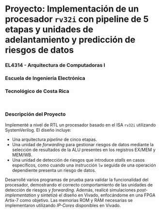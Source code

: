 # Proyecto: Implementación de un procesador `rv32i` con pipeline de 5 etapas y unidades de adelantamiento y predicción de riesgos de datos
### EL4314 - Arquitectura de Computadoras I
### Escuela de Ingeniería Electrónica
### Tecnológico de Costa Rica

<br/>

### Descripción del Proyecto

Implementé a nivel de RTL un procesador basado en el ISA `rv32i` utilizando SystemVerilog. El diseño incluye:

- Una arquitectura *pipeline* de cinco etapas.  
- Una unidad de *forwarding* para gestionar riesgos de datos mediante la selección de resultados de la ALU presentes en los registros EX/MEM y MEM/WB.  
- Una unidad de detección de riesgos que introduce *stalls* en casos específicos, como cuando una instrucción `lw` seguida de una operación dependiente presenta un riesgo de datos.  

Desarrollé varios programas de prueba para validar la funcionalidad del procesador, demostrando el correcto comportamiento de las unidades de detección de riesgos y *forwarding*. Además, realicé simulaciones *post-implementation* y sintetizé el diseño en Vivado, enfocándome en una FPGA Artix-7 como objetivo. Las memorias ROM y RAM necesarias se implementaron utilizando *IP-Cores* disponibles en Vivado.



